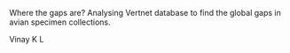 Where the gaps are? Analysing Vertnet database to find the global gaps in avian specimen collections. 

Vinay K L 


